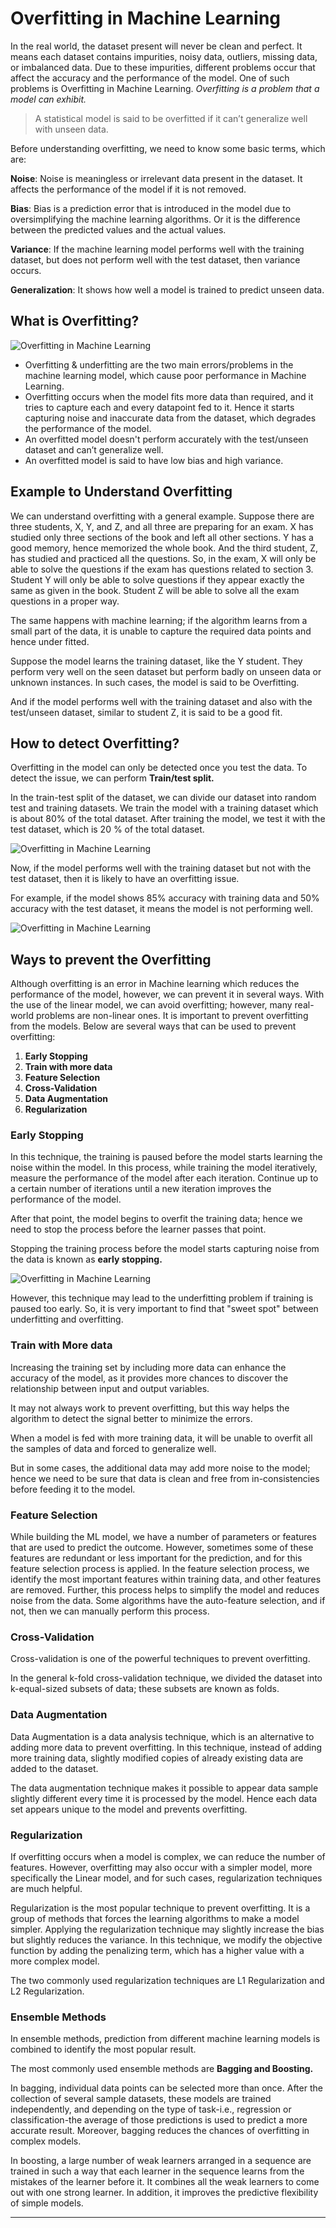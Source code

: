 # Overfitting in Machine Learning
In the real world, the dataset present will never be clean and perfect. It means each dataset contains impurities, noisy data, outliers, missing data, or imbalanced data. Due to these impurities, different problems occur that affect the accuracy and the performance of the model. One of such problems is Overfitting in Machine Learning. _Overfitting is a problem that a model can exhibit._

> A statistical model is said to be overfitted if it can’t generalize well with unseen data.

Before understanding overfitting, we need to know some basic terms, which are:

**Noise**: Noise is meaningless or irrelevant data present in the dataset. It affects the performance of the model if it is not removed.

**Bias**: Bias is a prediction error that is introduced in the model due to oversimplifying the machine learning algorithms. Or it is the difference between the predicted values and the actual values.

**Variance**: If the machine learning model performs well with the training dataset, but does not perform well with the test dataset, then variance occurs.

**Generalization**: It shows how well a model is trained to predict unseen data.

What is Overfitting?
--------------------

![Overfitting in Machine Learning](https://static.javatpoint.com/tutorial/machine-learning/images/overfitting-in-machine-learning.png)

*   Overfitting & underfitting are the two main errors/problems in the machine learning model, which cause poor performance in Machine Learning.
*   Overfitting occurs when the model fits more data than required, and it tries to capture each and every datapoint fed to it. Hence it starts capturing noise and inaccurate data from the dataset, which degrades the performance of the model.
*   An overfitted model doesn't perform accurately with the test/unseen dataset and can’t generalize well.
*   An overfitted model is said to have low bias and high variance.

Example to Understand Overfitting
---------------------------------

We can understand overfitting with a general example. Suppose there are three students, X, Y, and Z, and all three are preparing for an exam. X has studied only three sections of the book and left all other sections. Y has a good memory, hence memorized the whole book. And the third student, Z, has studied and practiced all the questions. So, in the exam, X will only be able to solve the questions if the exam has questions related to section 3. Student Y will only be able to solve questions if they appear exactly the same as given in the book. Student Z will be able to solve all the exam questions in a proper way.

The same happens with machine learning; if the algorithm learns from a small part of the data, it is unable to capture the required data points and hence under fitted.

Suppose the model learns the training dataset, like the Y student. They perform very well on the seen dataset but perform badly on unseen data or unknown instances. In such cases, the model is said to be Overfitting.

And if the model performs well with the training dataset and also with the test/unseen dataset, similar to student Z, it is said to be a good fit.

How to detect Overfitting?
--------------------------

Overfitting in the model can only be detected once you test the data. To detect the issue, we can perform **Train/test split.**

In the train-test split of the dataset, we can divide our dataset into random test and training datasets. We train the model with a training dataset which is about 80% of the total dataset. After training the model, we test it with the test dataset, which is 20 % of the total dataset.

![Overfitting in Machine Learning](https://static.javatpoint.com/tutorial/machine-learning/images/overfitting-in-machine-learning2.png)

Now, if the model performs well with the training dataset but not with the test dataset, then it is likely to have an overfitting issue.

For example, if the model shows 85% accuracy with training data and 50% accuracy with the test dataset, it means the model is not performing well.

![Overfitting in Machine Learning](https://static.javatpoint.com/tutorial/machine-learning/images/overfitting-in-machine-learning3.jpg)

Ways to prevent the Overfitting
-------------------------------

Although overfitting is an error in Machine learning which reduces the performance of the model, however, we can prevent it in several ways. With the use of the linear model, we can avoid overfitting; however, many real-world problems are non-linear ones. It is important to prevent overfitting from the models. Below are several ways that can be used to prevent overfitting:

1.  **Early Stopping**
2.  **Train with more data**
3.  **Feature Selection**
4.  **Cross-Validation**
5.  **Data Augmentation**
6.  **Regularization**

### Early Stopping

In this technique, the training is paused before the model starts learning the noise within the model. In this process, while training the model iteratively, measure the performance of the model after each iteration. Continue up to a certain number of iterations until a new iteration improves the performance of the model.

After that point, the model begins to overfit the training data; hence we need to stop the process before the learner passes that point.

Stopping the training process before the model starts capturing noise from the data is known as **early stopping.**

![Overfitting in Machine Learning](https://static.javatpoint.com/tutorial/machine-learning/images/overfitting-in-machine-learning4.png)

However, this technique may lead to the underfitting problem if training is paused too early. So, it is very important to find that "sweet spot" between underfitting and overfitting.

### Train with More data

Increasing the training set by including more data can enhance the accuracy of the model, as it provides more chances to discover the relationship between input and output variables.

It may not always work to prevent overfitting, but this way helps the algorithm to detect the signal better to minimize the errors.

When a model is fed with more training data, it will be unable to overfit all the samples of data and forced to generalize well.

But in some cases, the additional data may add more noise to the model; hence we need to be sure that data is clean and free from in-consistencies before feeding it to the model.

### Feature Selection

While building the ML model, we have a number of parameters or features that are used to predict the outcome. However, sometimes some of these features are redundant or less important for the prediction, and for this feature selection process is applied. In the feature selection process, we identify the most important features within training data, and other features are removed. Further, this process helps to simplify the model and reduces noise from the data. Some algorithms have the auto-feature selection, and if not, then we can manually perform this process.

### Cross-Validation

Cross-validation is one of the powerful techniques to prevent overfitting.

In the general k-fold cross-validation technique, we divided the dataset into k-equal-sized subsets of data; these subsets are known as folds.

### Data Augmentation

Data Augmentation is a data analysis technique, which is an alternative to adding more data to prevent overfitting. In this technique, instead of adding more training data, slightly modified copies of already existing data are added to the dataset.

The data augmentation technique makes it possible to appear data sample slightly different every time it is processed by the model. Hence each data set appears unique to the model and prevents overfitting.

### Regularization

If overfitting occurs when a model is complex, we can reduce the number of features. However, overfitting may also occur with a simpler model, more specifically the Linear model, and for such cases, regularization techniques are much helpful.

Regularization is the most popular technique to prevent overfitting. It is a group of methods that forces the learning algorithms to make a model simpler. Applying the regularization technique may slightly increase the bias but slightly reduces the variance. In this technique, we modify the objective function by adding the penalizing term, which has a higher value with a more complex model.

The two commonly used regularization techniques are L1 Regularization and L2 Regularization.

### Ensemble Methods

In ensemble methods, prediction from different machine learning models is combined to identify the most popular result.

The most commonly used ensemble methods are **Bagging and Boosting.**

In bagging, individual data points can be selected more than once. After the collection of several sample datasets, these models are trained independently, and depending on the type of task-i.e., regression or classification-the average of those predictions is used to predict a more accurate result. Moreover, bagging reduces the chances of overfitting in complex models.

In boosting, a large number of weak learners arranged in a sequence are trained in such a way that each learner in the sequence learns from the mistakes of the learner before it. It combines all the weak learners to come out with one strong learner. In addition, it improves the predictive flexibility of simple models.

* * *